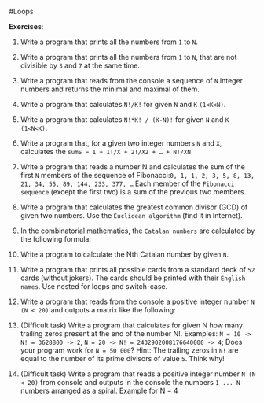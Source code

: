 #Loops

**Exercises**:

01. Write a program that prints all the numbers from ``1`` to ``N``.

02. Write a program that prints all the numbers from ``1`` to ``N``, that are not divisible by ``3`` and ``7`` at the same time.

03. Write a program that reads from the console a sequence of ``N`` integer numbers and returns the minimal and maximal of them.

04. Write a program that calculates ``N!/K!`` for given ``N`` and ``K`` ``(1<K<N)``.

05. Write a program that calculates ``N!*K! / (K-N)!`` for given ``N`` and ``K`` ``(1<N<K)``.

06. Write a program that, for a given two integer numbers ``N`` and ``X``, calculates the ``sumS = 1 + 1!/X + 2!/X2 + … + N!/XN``

07. Write a program that reads a number N and calculates the sum of the first ``N`` members of the sequence of Fibonacci:``0, 1, 1, 2, 3, 5, 8, 13, 21, 34, 55, 89, 144, 233, 377, …``
Each member of the ``Fibonacci sequence`` (except the first two) is a sum of the previous two members.

08. Write a program that calculates the greatest common divisor (GCD) of given two numbers. Use the ``Euclidean algorithm`` (find it in Internet).

09. In the combinatorial mathematics, the ``Catalan numbers`` are calculated by the following formula: [](https://github.com/BorislavIvanov/Telerik_Academy/blob/master/Resources/Exercise%20images/Loops%20-%20Exercise%209.JPG)

10. Write a program to calculate the Nth Catalan number by given ``N``.

11. Write a program that prints all possible cards from a standard deck of ``52`` cards (without jokers).
The cards should be printed with their ``English names``. Use nested for loops and switch-case.

12. Write a program that reads from the console a positive integer number ``N (N < 20)`` and outputs a matrix like the following:
[](https://github.com/BorislavIvanov/Telerik_Academy/blob/master/Resources/Exercise%20images/Loops%20-%20Exercise%2012.JPG)

13. (Difficult task) Write a program that calculates for given N how many trailing zeros present at the end of the number N!. Examples:
	``N = 10 -> N! = 3628800 -> 2``, 
	``N = 20 -> N! = 2432902008176640000 -> 4``;
	Does your program work for ``N = 50 000``?
	Hint: The trailing zeros in ``N!`` are equal to the number of its prime divisors of value ``5``. Think why!

14. (Difficult task) Write a program that reads a positive integer number ``N (N < 20)`` from console and outputs in the console the numbers ``1 ... N`` numbers arranged as a spiral. 
Example for N = 4
[](https://github.com/BorislavIvanov/Telerik_Academy/blob/master/Resources/Exercise%20images/Loops%20-%20Exercise%2014.JPG)
